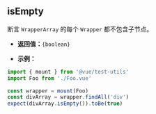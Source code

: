 ## isEmpty

断言 `WrapperArray` 的每个 `Wrapper` 都不包含子节点。

- **返回值：**`{boolean}`

- **示例：**

```js
import { mount } from '@vue/test-utils'
import Foo from './Foo.vue'

const wrapper = mount(Foo)
const divArray = wrapper.findAll('div')
expect(divArray.isEmpty()).toBe(true)
```
